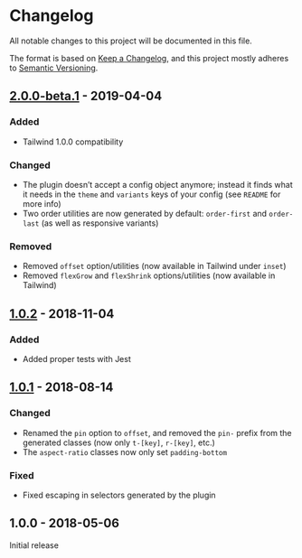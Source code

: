 # Changelog

All notable changes to this project will be documented in this file.

The format is based on [Keep a Changelog](https://keepachangelog.com/en/1.0.0/),
and this project mostly adheres to [Semantic Versioning](https://semver.org/spec/v2.0.0.html).

## [2.0.0-beta.1] - 2019-04-04

### Added
- Tailwind 1.0.0 compatibility

### Changed
- The plugin doesn’t accept a config object anymore; instead it finds what it needs in the `theme` and `variants` keys of your config (see `README` for more info)
- Two order utilities are now generated by default: `order-first` and `order-last` (as well as responsive variants)

### Removed
- Removed `offset` option/utilities (now available in Tailwind under `inset`)
- Removed `flexGrow` and `flexShrink` options/utilities (now available in Tailwind)

## [1.0.2] - 2018-11-04

### Added
- Added proper tests with Jest

## [1.0.1] - 2018-08-14

### Changed
- Renamed the `pin` option to `offset`, and removed the `pin-` prefix from the generated classes (now only `t-[key]`, `r-[key]`, etc.)
- The `aspect-ratio` classes now only set `padding-bottom`

### Fixed
- Fixed escaping in selectors generated by the plugin

## 1.0.0 - 2018-05-06

Initial release

[Unreleased]: https://github.com/benface/tailwindcss-layout/compare/v2.0.0-beta.1...HEAD
[2.0.0-beta.1]: https://github.com/benface/tailwindcss-layout/compare/v1.0.2...v2.0.0-beta.1
[1.0.2]: https://github.com/benface/tailwindcss-layout/compare/v1.0.1...v1.0.2
[1.0.1]: https://github.com/benface/tailwindcss-layout/compare/v1.0.0...v1.0.1
